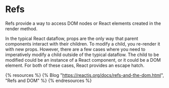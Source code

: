 # Refs

Refs provide a way to access DOM nodes or React elements created in the render method.

In the typical React dataflow, props are the only way that parent components interact with their children. To modify a child, you re-render it with new props. However, there are a few cases where you need to imperatively modify a child outside of the typical dataflow. The child to be modified could be an instance of a React component, or it could be a DOM element. For both of these cases, React provides an escape hatch.

{% resources %}
  {% Blog "https://reactjs.org/docs/refs-and-the-dom.html", "Refs and DOM" %}
{% endresources %}
